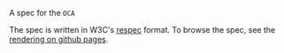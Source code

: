 A spec for the `OCA`

The spec is written in W3C's [respec](https://dev.w3.org/2008/video/mediaann/ReSpec.js/documentation.html) format.
To browse the spec, see the [rendering on github pages](https://the-human-colossus-foundation.github.io/oca-spec).
